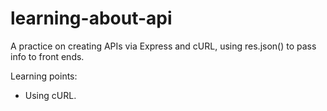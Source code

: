 # learning-about-api

A practice on creating APIs via Express and cURL, using res.json() to pass info to front ends.

Learning points:

- Using cURL.
